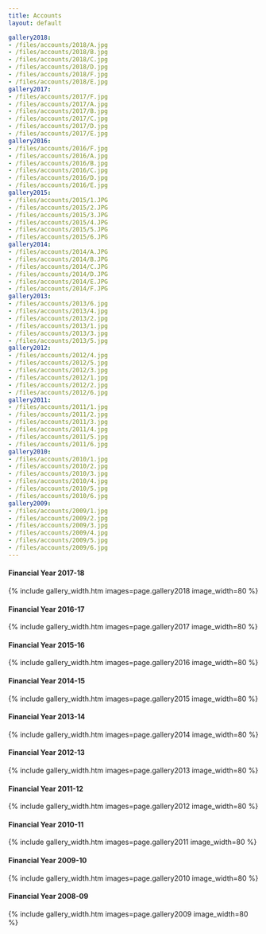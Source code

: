 ```yaml
---
title: Accounts
layout: default

gallery2018:
- /files/accounts/2018/A.jpg
- /files/accounts/2018/B.jpg
- /files/accounts/2018/C.jpg
- /files/accounts/2018/D.jpg
- /files/accounts/2018/F.jpg
- /files/accounts/2018/E.jpg
gallery2017:
- /files/accounts/2017/F.jpg
- /files/accounts/2017/A.jpg
- /files/accounts/2017/B.jpg
- /files/accounts/2017/C.jpg
- /files/accounts/2017/D.jpg
- /files/accounts/2017/E.jpg
gallery2016:
- /files/accounts/2016/F.jpg
- /files/accounts/2016/A.jpg
- /files/accounts/2016/B.jpg
- /files/accounts/2016/C.jpg
- /files/accounts/2016/D.jpg
- /files/accounts/2016/E.jpg
gallery2015:
- /files/accounts/2015/1.JPG
- /files/accounts/2015/2.JPG
- /files/accounts/2015/3.JPG
- /files/accounts/2015/4.JPG
- /files/accounts/2015/5.JPG
- /files/accounts/2015/6.JPG
gallery2014:
- /files/accounts/2014/A.JPG
- /files/accounts/2014/B.JPG
- /files/accounts/2014/C.JPG
- /files/accounts/2014/D.JPG
- /files/accounts/2014/E.JPG
- /files/accounts/2014/F.JPG
gallery2013:
- /files/accounts/2013/6.jpg
- /files/accounts/2013/4.jpg
- /files/accounts/2013/2.jpg
- /files/accounts/2013/1.jpg
- /files/accounts/2013/3.jpg
- /files/accounts/2013/5.jpg
gallery2012:
- /files/accounts/2012/4.jpg
- /files/accounts/2012/5.jpg
- /files/accounts/2012/3.jpg
- /files/accounts/2012/1.jpg
- /files/accounts/2012/2.jpg
- /files/accounts/2012/6.jpg
gallery2011:
- /files/accounts/2011/1.jpg
- /files/accounts/2011/2.jpg
- /files/accounts/2011/3.jpg
- /files/accounts/2011/4.jpg
- /files/accounts/2011/5.jpg
- /files/accounts/2011/6.jpg
gallery2010:
- /files/accounts/2010/1.jpg
- /files/accounts/2010/2.jpg
- /files/accounts/2010/3.jpg
- /files/accounts/2010/4.jpg
- /files/accounts/2010/5.jpg
- /files/accounts/2010/6.jpg
gallery2009:
- /files/accounts/2009/1.jpg
- /files/accounts/2009/2.jpg
- /files/accounts/2009/3.jpg
- /files/accounts/2009/4.jpg
- /files/accounts/2009/5.jpg
- /files/accounts/2009/6.jpg
---
```


#### Financial Year 2017-18
{% include gallery_width.htm images=page.gallery2018 image_width=80 %}

#### Financial Year 2016-17
{% include gallery_width.htm images=page.gallery2017 image_width=80 %}

#### Financial Year 2015-16
{% include gallery_width.htm images=page.gallery2016 image_width=80 %}

#### Financial Year 2014-15
{% include gallery_width.htm images=page.gallery2015 image_width=80 %}

#### Financial Year 2013-14
{% include gallery_width.htm images=page.gallery2014 image_width=80 %}

#### Financial Year 2012-13
{% include gallery_width.htm images=page.gallery2013 image_width=80 %}

#### Financial Year 2011-12
{% include gallery_width.htm images=page.gallery2012 image_width=80 %}

#### Financial Year 2010-11
{% include gallery_width.htm images=page.gallery2011 image_width=80 %}

#### Financial Year 2009-10
{% include gallery_width.htm images=page.gallery2010 image_width=80 %}

#### Financial Year 2008-09
{% include gallery_width.htm images=page.gallery2009 image_width=80 %}
